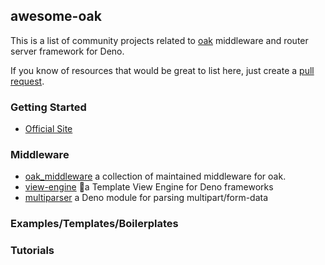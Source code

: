 ## awesome-oak

This is a list of community projects related to [oak](https://oakserver.github.io/oak/) middleware and router server framework for Deno.

If you know of resources that would be great to list here, just create a [pull request](https://github.com/oakserver/awesome-oak/pulls).

### Getting Started

- [Official Site](https://oakserver.github.io/oak/)

### Middleware

- [oak_middleware](https://oakserver.github.io/middleware/) a collection of maintained middleware for oak.
- [view-engine](https://github.com/deligenius/view-engine) 🚀a Template View Engine for Deno frameworks
- [multiparser](https://github.com/deligenius/multiparser) a Deno module for parsing multipart/form-data

### Examples/Templates/Boilerplates

### Tutorials

